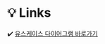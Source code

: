 # 💡 Links

✔️ [유스케이스 다이어그램 바로가기](https://app.diagrams.net/#Hrmflsdl4%2FSIRIUS%2Fmain%2F%EC%BA%A1%EC%8A%A4%ED%86%A4%20%EB%94%94%EC%9E%90%EC%9D%B8%2F%EC%82%B0%EC%B6%9C%EB%AC%BC%2FUseCase.drawio#%7B%22pageId%22%3A%22SPn03I5VUdhCUxH6A8fu%22%7D)
